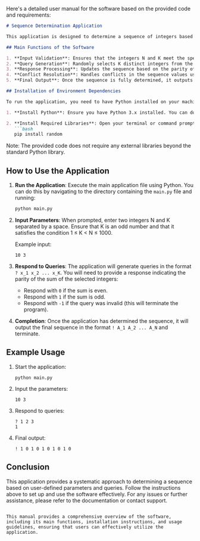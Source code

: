 Here's a detailed user manual for the software based on the provided code and requirements:

```markdown
# Sequence Determination Application

This application is designed to determine a sequence of integers based on user-defined parameters and queries. It utilizes a systematic approach to validate inputs, generate queries, and process responses to derive the final sequence.

## Main Functions of the Software

1. **Input Validation**: Ensures that the integers N and K meet the specified criteria (K is odd and 1 ≤ K < N ≤ 1000).
2. **Query Generation**: Randomly selects K distinct integers from the range 1 to N for querying.
3. **Response Processing**: Updates the sequence based on the parity of the sum of the queried integers.
4. **Conflict Resolution**: Handles conflicts in the sequence values using a simple overwrite strategy.
5. **Final Output**: Once the sequence is fully determined, it outputs the sequence in the specified format.

## Installation of Environment Dependencies

To run the application, you need to have Python installed on your machine. Follow these steps to set up the environment:

1. **Install Python**: Ensure you have Python 3.x installed. You can download it from [python.org](https://www.python.org/downloads/).

2. **Install Required Libraries**: Open your terminal or command prompt and run the following command to install any necessary dependencies (if applicable):
   ```bash
   pip install random
   ```

   Note: The provided code does not require any external libraries beyond the standard Python library.

## How to Use the Application

1. **Run the Application**: Execute the main application file using Python. You can do this by navigating to the directory containing the `main.py` file and running:
   ```bash
   python main.py
   ```

2. **Input Parameters**: When prompted, enter two integers N and K separated by a space. Ensure that K is an odd number and that it satisfies the condition 1 ≤ K < N ≤ 1000.

   Example input:
   ```
   10 3
   ```

3. **Respond to Queries**: The application will generate queries in the format `? x_1 x_2 ... x_K`. You will need to provide a response indicating the parity of the sum of the selected integers:
   - Respond with `0` if the sum is even.
   - Respond with `1` if the sum is odd.
   - Respond with `-1` if the query was invalid (this will terminate the program).

4. **Completion**: Once the application has determined the sequence, it will output the final sequence in the format `! A_1 A_2 ... A_N` and terminate.

## Example Usage

1. Start the application:
   ```
   python main.py
   ```

2. Input the parameters:
   ```
   10 3
   ```

3. Respond to queries:
   ```
   ? 1 2 3
   1
   ```

4. Final output:
   ```
   ! 1 0 1 0 1 0 1 0 1 0
   ```

## Conclusion

This application provides a systematic approach to determining a sequence based on user-defined parameters and queries. Follow the instructions above to set up and use the software effectively. For any issues or further assistance, please refer to the documentation or contact support.
```

This manual provides a comprehensive overview of the software, including its main functions, installation instructions, and usage guidelines, ensuring that users can effectively utilize the application.